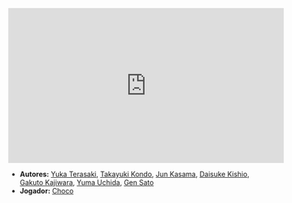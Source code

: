 <iframe width="560" height="315" src="https://www.youtube.com/embed/Mr9oLOiDXEI?si=wPCiNicV7LHGQ3yJ" title="YouTube video player" frameborder="0" allow="accelerometer; autoplay; clipboard-write; encrypted-media; gyroscope; picture-in-picture; web-share" referrerpolicy="strict-origin-when-cross-origin" allowfullscreen></iframe>

- **Autores:** [Yuka Terasaki](../../Yuka%20Terasaki.md), [Takayuki Kondo](../../Takayuki%20Kondo.md), [Jun Kasama](../../Jun%20Kasama.md), [Daisuke Kishio](../../Daisuke%20Kishio.md), [Gakuto Kajiwara](../../Gakuto%20Kajiwara.md), [Yuma Uchida](../../Yuma%20Uchida.md), [Gen Sato](../../Gen%20Sato.md)
- **Jogador:** [Choco](content/Jogadores/Choco.md)